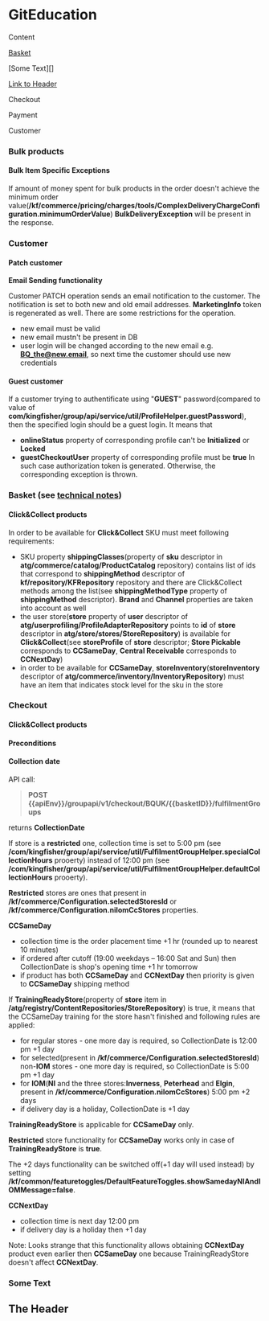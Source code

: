 # GitEducation

Content

[Basket](#basket)

[Some Text][]

[Link to Header](#the-header)

Checkout

Payment

Customer


### Bulk products

#### Bulk Item Specific Exceptions
If amount of money spent for bulk products in the order doesn't achieve the minimum order value(**/kf/commerce/pricing/charges/tools/ComplexDeliveryChargeConfiguration.minimumOrderValue**) **BulkDeliveryException** will be present in the response.


### Customer

#### Patch customer

**Email Sending functionality**

Customer PATCH operation sends an email notification to the customer. The notification is set to both new and old email addresses. **MarketingInfo** token is regenerated as well. There are some restrictions for the operation.  
* new email must be valid
* new email mustn't be present in DB
* user login will be changed according to the new email e.g. **BQ_the@new.email**, so next time the customer should use new credentials


#### Guest customer

If a customer trying to authentificate using "**GUEST**" password(compared to value of **com/kingfisher/group/api/service/util/ProfileHelper.guestPassword**), 
then the specified login should be a guest login. It means that 
* **onlineStatus** property of corresponding profile can't be **Initialized** or **Locked**
* **guestCheckoutUser** property of corresponding profile must be **true**
In such case authorization token is generated.
Otherwise, the corresponding exception is thrown.

### Basket (see [technical notes](/technical_notes.md#basket))

#### Click&Collect products

In order to be available for **Click&Collect** SKU must meet following requirements:
* SKU property **shippingClasses**(property of **sku** descriptor in **atg/commerce/catalog/ProductCatalog** repository) contains list of ids that correspond to **shippingMethod** descriptor of **kf/repository/KFRepository** repository and there are Click&Collect methods among the list(see **shippingMethodType** property of **shippingMethod** descriptor). **Brand** and **Channel** properties are taken into account as well
* the user store(**store** property of **user** descriptor of **atg/userprofiling/ProfileAdapterRepository** points to **id** of **store** descriptor in **atg/store/stores/StoreRepository**) is available for **Click&Collect**(see **storeProfile** of **store** descriptor; **Store Pickable** corresponds to **CCSameDay**, **Central Receivable** corresponds to **CCNextDay**)
* in order to be available for **CCSameDay**, **storeInventory**(**storeInventory** descriptor of **atg/commerce/inventory/InventoryRepository**) must have an item that indicates stock level for the sku in the store

### Checkout


#### Click&Collect products

#### Preconditions


#### Collection date

API call:
>**POST {{apiEnv}}/groupapi/v1/checkout/BQUK/{{basketID}}/fulfilmentGroups**

returns **CollectionDate**

If store is a **restricted** one, collection time is set to 5:00 pm (see **/com/kingfisher/group/api/service/util/FulfilmentGroupHelper.specialCollectionHours** prooerty) instead of 12:00 pm (see **/com/kingfisher/group/api/service/util/FulfilmentGroupHelper.defaultCollectionHours** prooerty).

**Restricted** stores are ones that present in **/kf/commerce/Configuration.selectedStoresId** or **/kf/commerce/Configuration.niIomCcStores** properties.

**CCSameDay**
* collection time is the order placement time +1 hr (rounded up to nearest 10 minutes)
* if ordered after cutoff (19:00 weekdays – 16:00 Sat and Sun) then CollectionDate is shop's opening time +1 hr tomorrow
* if product has both **CCSameDay** and **CCNextDay** then priority is given to **CCSameDay** shipping method

If **TrainingReadyStore**(property of **store** item in **/atg/registry/ContentRepositories/StoreRepository**) is true, it means that the CCSameDay training for the store hasn't finished and following rules are applied:
* for regular stores - one more day is required, so CollectionDate is 12:00 pm +1 day
* for selected(present in **/kf/commerce/Configuration.selectedStoresId**) non-**IOM** stores - one more day is required, so CollectionDate is 5:00 pm +1 day
* for **IOM**(**NI** and the three stores:**Inverness**, **Peterhead** and **Elgin**, present in **/kf/commerce/Configuration.niIomCcStores**) 5:00 pm +2 days
* if delivery day is a holiday, CollectionDate is +1 day

**TrainingReadyStore** is applicable for **CCSameDay** only.

**Restricted** store functionality for **CCSameDay** works only in case of **TrainingReadyStore** is **true**.

The +2 days functionality can be switched off(+1 day will used instead) by setting **/kf/common/featuretoggles/DefaultFeatureToggles.showSamedayNIAndIOMMessage=false**.

**CCNextDay**
* collection time is next day 12:00 pm
* if delivery day is a holiday then +1 day

Note: Looks strange that this functionality allows obtaining **CCNextDay** product even earlier then **CCSameDay** one because TrainingReadyStore doesn't affect **CCNextDay**.

### Some Text ###


## The Header



